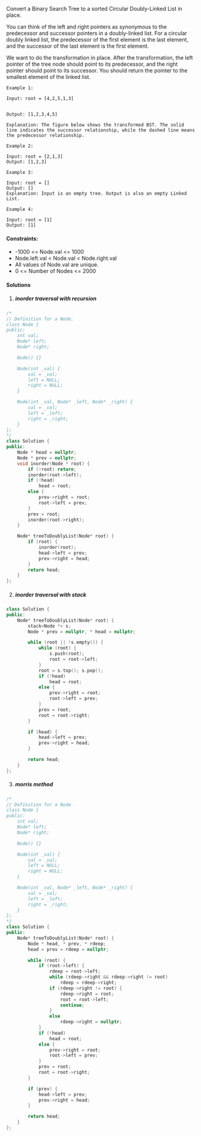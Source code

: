 Convert a Binary Search Tree to a sorted Circular Doubly-Linked List in place.

You can think of the left and right pointers as synonymous to the predecessor and successor pointers in a doubly-linked list. For a circular doubly linked list, the predecessor of the first element is the last element, and the successor of the last element is the first element.

We want to do the transformation in place. After the transformation, the left pointer of the tree node should point to its predecessor, and the right pointer should point to its successor. You should return the pointer to the smallest element of the linked list.



```
Example 1:

Input: root = [4,2,5,1,3]


Output: [1,2,3,4,5]

Explanation: The figure below shows the transformed BST. The solid line indicates the successor relationship, while the dashed line means the predecessor relationship.

Example 2:

Input: root = [2,1,3]
Output: [1,2,3]

Example 3:

Input: root = []
Output: []
Explanation: Input is an empty tree. Output is also an empty Linked List.

Example 4:

Input: root = [1]
Output: [1]
```


#### Constraints:

-    -1000 <= Node.val <= 1000
-    Node.left.val < Node.val < Node.right.val
-    All values of Node.val are unique.
-    0 <= Number of Nodes <= 2000


#### Solutions

1. ##### inorder traversal with recursion

```cpp
/*
// Definition for a Node.
class Node {
public:
    int val;
    Node* left;
    Node* right;

    Node() {}

    Node(int _val) {
        val = _val;
        left = NULL;
        right = NULL;
    }

    Node(int _val, Node* _left, Node* _right) {
        val = _val;
        left = _left;
        right = _right;
    }
};
*/
class Solution {
public:
    Node * head = nullptr;
    Node * prev = nullptr;
    void inorder(Node * root) {
        if (!root) return;
        inorder(root->left);
        if (!head)
            head = root;
        else {
            prev->right = root;
            root->left = prev;
        }
        prev = root;
        inorder(root->right);
    }

    Node* treeToDoublyList(Node* root) {
        if (root) {
            inorder(root);
            head->left = prev;
            prev->right = head;
        }
        return head;    
    }
};
```


2. ##### inorder traversal with stack

```cpp
class Solution {
public:
    Node* treeToDoublyList(Node* root) {
        stack<Node *> s;
        Node * prev = nullptr, * head = nullptr;

        while (root || !s.empty()) {
            while (root) {
                s.push(root);
                root = root->left;
            }
            root = s.top(); s.pop();
            if (!head)
                head = root;
            else {
                prev->right = root;
                root->left = prev;
            }
            prev = root;
            root = root->right;
        }

        if (head) {
            head->left = prev;
            prev->right = head;
        }

        return head;
    }
};
```

3. ##### morris method

```cpp
/*
// Definition for a Node.
class Node {
public:
    int val;
    Node* left;
    Node* right;

    Node() {}

    Node(int _val) {
        val = _val;
        left = NULL;
        right = NULL;
    }

    Node(int _val, Node* _left, Node* _right) {
        val = _val;
        left = _left;
        right = _right;
    }
};
*/
class Solution {
public:
    Node* treeToDoublyList(Node* root) {
        Node * head, * prev, * rdeep;
        head = prev = rdeep = nullptr;

        while (root) {
            if (root->left) {
                rdeep = root->left;
                while (rdeep->right && rdeep->right != root)
                    rdeep = rdeep->right;
                if (rdeep->right != root) {
                    rdeep->right = root;
                    root = root->left;
                    continue;
                }
                else
                    rdeep->right = nullptr;
            }
            if (!head)
                head = root;
            else {
                prev->right = root;
                root->left = prev;
            }
            prev = root;
            root = root->right;
        }

        if (prev) {
            head->left = prev;
            prev->right = head;
        }

        return head;
    }
};
```